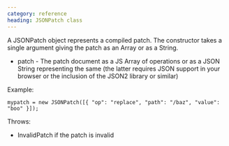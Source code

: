 ```yaml
--- 
category: reference
heading: JSONPatch class
---
```


A JSONPatch object represents a compiled patch. The constructor takes a single argument giving the patch as an Array or as a String.

* patch - The patch document as a JS Array of operations or as a JSON String representing the same (the latter requires JSON support in your browser or the inclusion of the JSON2 library or similar)

Example:

    mypatch = new JSONPatch([{ "op": "replace", "path": "/baz", "value": "boo" }]);


Throws:

* InvalidPatch if the patch is invalid
